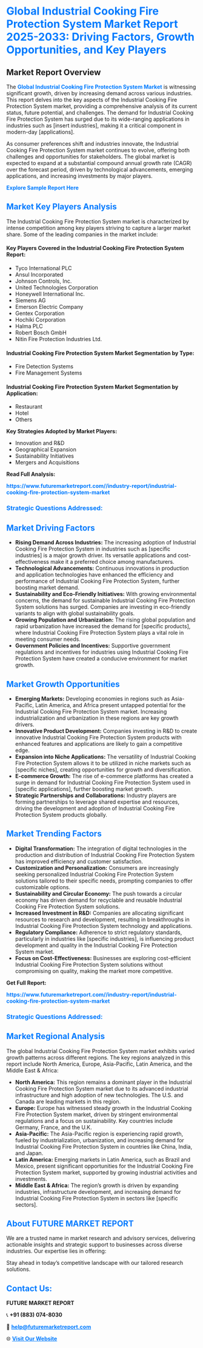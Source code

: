 <h1 style="color: #007BFF;">Global Industrial Cooking Fire Protection System Market Report 2025-2033: Driving Factors, Growth Opportunities, and Key Players</h1>

<section id="overview">
<h2>Market Report Overview</h2>
<p>The <a href="https://www.futuremarketreport.com//industry-report/industrial-cooking-fire-protection-system-market" style="color: #007BFF; text-decoration: none;"><strong>Global Industrial Cooking Fire Protection System Market</strong></a> is witnessing significant growth, driven by increasing demand across various industries. This report delves into the key aspects of the Industrial Cooking Fire Protection System market, providing a comprehensive analysis of its current status, future potential, and challenges. The demand for Industrial Cooking Fire Protection System has surged due to its wide-ranging applications in industries such as [insert industries], making it a critical component in modern-day [applications].</p>
<p>As consumer preferences shift and industries innovate, the Industrial Cooking Fire Protection System market continues to evolve, offering both challenges and opportunities for stakeholders. The global market is expected to expand at a substantial compound annual growth rate (CAGR) over the forecast period, driven by technological advancements, emerging applications, and increasing investments by major players.</p>
</section>

<section id="overview">
<p><a href="https://www.futuremarketreport.com//request-sample/reportId=53074" style="color: #007BFF; text-decoration: none;"><strong>Explore Sample Report Here</strong></a></p>
</section>

<section id="key-players">
<h2 style="color: #007BFF;">Market Key Players Analysis</h2>
<p>The Industrial Cooking Fire Protection System market is characterized by intense competition among key players striving to capture a larger market share. Some of the leading companies in the market include:</p>
<h4>Key Players Covered in the Industrial Cooking Fire Protection System Report:</h4>
<ul><li>Tyco International PLC</li><li>Ansul Incorporated</li><li>Johnson Controls, Inc.</li><li>United Technologies Corporation</li><li>Honeywell International Inc.</li><li>Siemens AG</li><li>Emerson Electric Company</li><li>Gentex Corporation</li><li>Hochiki Corporation</li><li>Halma PLC</li><li>Robert Bosch GmbH</li><li>Nitin Fire Protection Industries Ltd.</li></ul>
<h4>Industrial Cooking Fire Protection System Market Segmentation by Type:</h4>
<ul><li>Fire Detection Systems</li><li>Fire Management Systems</li></ul>

<h4>Industrial Cooking Fire Protection System Market Segmentation by Application:</h4>
<ul><li>Restaurant</li><li>Hotel</li><li>Others</li></ul>
<p><strong>Key Strategies Adopted by Market Players:</strong></p>
<ul>
<li>Innovation and R&D</li>
<li>Geographical Expansion</li>
<li>Sustainability Initiatives</li>
<li>Mergers and Acquisitions</li>
</ul>
</section>

<section>
<p><strong>Read Full Analysis: </strong></p><a href="https://www.futuremarketreport.com//industry-report/industrial-cooking-fire-protection-system-market" style="color: #007BFF; text-decoration: none;"><strong>https://www.futuremarketreport.com//industry-report/industrial-cooking-fire-protection-system-market</strong></a>
<h3 style="color: #007BFF;">Strategic Questions Addressed:</h3>
</section>

<section id="driving-factors">
<h2 style="color: #007BFF;">Market Driving Factors</h2>
<ul>
<li><strong>Rising Demand Across Industries:</strong> The increasing adoption of Industrial Cooking Fire Protection System in industries such as [specific industries] is a major growth driver. Its versatile applications and cost-effectiveness make it a preferred choice among manufacturers.</li>
<li><strong>Technological Advancements:</strong> Continuous innovations in production and application technologies have enhanced the efficiency and performance of Industrial Cooking Fire Protection System, further boosting market demand.</li>
<li><strong>Sustainability and Eco-Friendly Initiatives:</strong> With growing environmental concerns, the demand for sustainable Industrial Cooking Fire Protection System solutions has surged. Companies are investing in eco-friendly variants to align with global sustainability goals.</li>
<li><strong>Growing Population and Urbanization:</strong> The rising global population and rapid urbanization have increased the demand for [specific products], where Industrial Cooking Fire Protection System plays a vital role in meeting consumer needs.</li>
<li><strong>Government Policies and Incentives:</strong> Supportive government regulations and incentives for industries using Industrial Cooking Fire Protection System have created a conducive environment for market growth.</li>
</ul>
</section>

<section id="growth-opportunities">
<h2 style="color: #007BFF;">Market Growth Opportunities</h2>
<ul>
<li><strong>Emerging Markets:</strong> Developing economies in regions such as Asia-Pacific, Latin America, and Africa present untapped potential for the Industrial Cooking Fire Protection System market. Increasing industrialization and urbanization in these regions are key growth drivers.</li>
<li><strong>Innovative Product Development:</strong> Companies investing in R&D to create innovative Industrial Cooking Fire Protection System products with enhanced features and applications are likely to gain a competitive edge.</li>
<li><strong>Expansion into Niche Applications:</strong> The versatility of Industrial Cooking Fire Protection System allows it to be utilized in niche markets such as [specific niches], creating opportunities for growth and diversification.</li>
<li><strong>E-commerce Growth:</strong> The rise of e-commerce platforms has created a surge in demand for Industrial Cooking Fire Protection System used in [specific applications], further boosting market growth.</li>
<li><strong>Strategic Partnerships and Collaborations:</strong> Industry players are forming partnerships to leverage shared expertise and resources, driving the development and adoption of Industrial Cooking Fire Protection System products globally.</li>
</ul>
</section>

<section id="trending-factors">
<h2 style="color: #007BFF;">Market Trending Factors</h2>
<ul>
<li><strong>Digital Transformation:</strong> The integration of digital technologies in the production and distribution of Industrial Cooking Fire Protection System has improved efficiency and customer satisfaction.</li>
<li><strong>Customization and Personalization:</strong> Consumers are increasingly seeking personalized Industrial Cooking Fire Protection System solutions tailored to their specific needs, prompting companies to offer customizable options.</li>
<li><strong>Sustainability and Circular Economy:</strong> The push towards a circular economy has driven demand for recyclable and reusable Industrial Cooking Fire Protection System solutions.</li>
<li><strong>Increased Investment in R&D:</strong> Companies are allocating significant resources to research and development, resulting in breakthroughs in Industrial Cooking Fire Protection System technology and applications.</li>
<li><strong>Regulatory Compliance:</strong> Adherence to strict regulatory standards, particularly in industries like [specific industries], is influencing product development and quality in the Industrial Cooking Fire Protection System market.</li>
<li><strong>Focus on Cost-Effectiveness:</strong> Businesses are exploring cost-efficient Industrial Cooking Fire Protection System solutions without compromising on quality, making the market more competitive.</li>
</ul>
</section>

<section>
<p><strong>Get Full Report: </strong></p><a href="https://www.futuremarketreport.com//industry-report/industrial-cooking-fire-protection-system-market" style="color: #007BFF; text-decoration: none;"><strong>https://www.futuremarketreport.com//industry-report/industrial-cooking-fire-protection-system-market</strong></a>
<h3 style="color: #007BFF;">Strategic Questions Addressed:</h3>
</section>


<section id="regional-analysis">
<h2 style="color: #007BFF;">Market Regional Analysis</h2>
<p>The global Industrial Cooking Fire Protection System market exhibits varied growth patterns across different regions. The key regions analyzed in this report include North America, Europe, Asia-Pacific, Latin America, and the Middle East & Africa:</p>
<ul>
<li><strong>North America:</strong> This region remains a dominant player in the Industrial Cooking Fire Protection System market due to its advanced industrial infrastructure and high adoption of new technologies. The U.S. and Canada are leading markets in this region.</li>
<li><strong>Europe:</strong> Europe has witnessed steady growth in the Industrial Cooking Fire Protection System market, driven by stringent environmental regulations and a focus on sustainability. Key countries include Germany, France, and the U.K.</li>
<li><strong>Asia-Pacific:</strong> The Asia-Pacific region is experiencing rapid growth, fueled by industrialization, urbanization, and increasing demand for Industrial Cooking Fire Protection System in countries like China, India, and Japan.</li>
<li><strong>Latin America:</strong> Emerging markets in Latin America, such as Brazil and Mexico, present significant opportunities for the Industrial Cooking Fire Protection System market, supported by growing industrial activities and investments.</li>
<li><strong>Middle East & Africa:</strong> The region’s growth is driven by expanding industries, infrastructure development, and increasing demand for Industrial Cooking Fire Protection System in sectors like [specific sectors].</li>
</ul>
</section>

<footer>
<h2 style="color: #007BFF;">About FUTURE MARKET REPORT</h2>
<p>We are a trusted name in market research and advisory services, delivering actionable insights and strategic support to businesses across diverse industries. Our expertise lies in offering:</p>

<p>Stay ahead in today’s competitive landscape with our tailored research solutions.</p>

<h2 style="color: #007BFF;">Contact Us:</h2>
<p><strong>FUTURE MARKET REPORT</strong></p>
<p>📞 <strong>+91 (883) 074-8030</strong></p>
<p>📧 <strong><a href="mailto:help@futuremarketreport.com" style="color: #007BFF;">help@futuremarketreport.com</a></strong></p>
<p>🌐 <strong><a href="https://www.futuremarketreport.com/" style="color: #007BFF;">Visit Our Website</a></strong></p>
</footer>